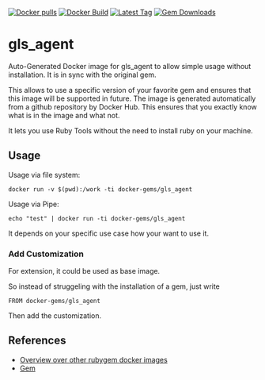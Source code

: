 [![Docker pulls](https://img.shields.io/docker/pulls/rubygem/gls_agent.svg)](https://hub.docker.com/r/rubygem/gls_agent/)
[![Docker Build](https://img.shields.io/docker/automated/rubygem/gls_agent.svg)](https://hub.docker.com/r/rubygem/gls_agent/)
[![Latest Tag](https://img.shields.io/github/tag/docker-rubygem/gls_agent.svg)](https://hub.docker.com/r/rubygem/gls_agent/)
[![Gem Downloads](https://img.shields.io/gem/dt/gls_agent.svg)](https://rubygems.org/gems/gls_agent/)
# gls_agent

Auto-Generated Docker image for gls_agent to allow simple usage without installation.
It is in sync with the original gem.

This allows to use a specific version of your favorite gem and ensures that this image will be supported in future.
The image is generated automatically from a github repository by Docker Hub.
This ensures that you exactly know what is in the image and what not.

It lets you use Ruby Tools without the need to install ruby on your machine.

## Usage

Usage via file system:

`docker run -v $(pwd):/work -ti docker-gems/gls_agent`

Usage via Pipe:

`echo "test" | docker run -ti docker-gems/gls_agent`

It depends on your specific use case how your want to use it.

### Add Customization

For extension, it could be used as base image.

So instead of struggeling with the installation of a gem, just write

`FROM docker-gems/gls_agent`

Then add the customization.

## References

 - [Overview over other rubygem docker images](https://github.com/thinkbot/docker-rubygem)
 - [Gem](https://rubygems.org/gems/gls_agent/)
